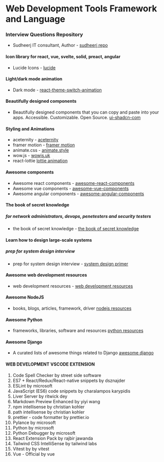 # Web Development Tools Framework and Language

### Interview Questions Repository

- Sudheerj IT consultant, Author - [sudheerj repo](https://github.com/sudheerj)

#### Icon library for react, vue, svelte, solid, preact, angular

- Lucide Icons - [lucide](https://lucide.dev/guide/)

#### Light/dark mode animation

- Dark mode - [react-theme-switch-animation](https://github.com/MinhOmega/react-theme-switch-animation)

#### Beautifully designed components

- Beautifully designed components that you can copy and paste into your apps. Accessible. Customizable. Open Source. [ui-shadcn-com](https://ui.shadcn.com/docs)

#### Styling and Animations

- aceternity - [aceternity](https://ui.aceternity.com/)
- framer motion - [framer motion](https://www.framer.com/motion/)
- animate.css - [animate.style](https://animate.style/)
- wow.js - [wowjs.uk](https://wowjs.uk/)
- react-lottie [lottie animation](https://github.com/chenqingspring/react-lottie?tab=readme-ov-file#readme)

#### Awesome components

- Awesome react components - [awesome-react-components](https://github.com/brillout/awesome-react-components?tab=readme-ov-file)
- Awesome vue components - [awesome-vue-components](https://github.com/vuejs/awesome-vue)
- Awesome angular components - [awesome-angular-components](https://github.com/PatrickJS/awesome-angular)

#### The book of secret knowledge

##### for network administrators, devops, penetesters and security testers

- the book of secret knowledge - [the book of secret knowledge](https://github.com/trimstray/the-book-of-secret-knowledge?tab=readme-ov-file)

#### Learn how to design large-scale systems

##### prep for system design interview

- prep for system design interview - [system design primer](https://github.com/donnemartin/system-design-primer)

#### Awesome web development resources

- web development resources - [web development resources](https://github.com/markodenic/web-development-resources?tab=readme-ov-file)

#### Awesome NodeJS

- books, blogs, articles, framework, driver [nodejs resources](https://github.com/sindresorhus/awesome-nodejs)

#### Awesome Python

- frameworks, libraries, software and resources [python resources](https://github.com/vinta/awesome-python)

#### Awesome Django

- A curated lists of awesome things related to Django [awesome django](https://github.com/wsvincent/awesome-django)

#### WEB DEVELOPMENT VSCODE EXTENSION

1. Code Spell Checker by street side software
2. ES7 + React/Redux/React-native snippets by dsznajder
3. ESLint by microsoft
4. JavaScript (ES6) code snippets by charalampos karypidis
5. Liver Server by ritwick dey
6. Markdown Preview Enhanced by yiyi wang
7. npm intellisense by christian kohler
8. path intellisense by christian kohler
9. prettier - code formatter by prettier.io
10. Pylance by microsoft
11. Python by microsoft
12. Python Debugger by microsoft
13. React Extension Pack by rajbir jawanda
14. Tailwind CSS IntelliSense by tailwind labs
15. Vitest by by vitest
16. Vue - Official by vue
